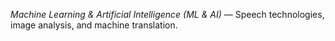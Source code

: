 _Machine Learning & Artificial Intelligence (ML & AI)_ — Speech technologies, image analysis, and machine translation.

